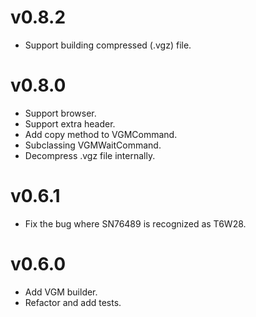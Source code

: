 # v0.8.2
- Support building compressed (.vgz) file.

# v0.8.0
- Support browser.
- Support extra header.
- Add copy method to VGMCommand.
- Subclassing VGMWaitCommand.
- Decompress .vgz file internally.

# v0.6.1
- Fix the bug where SN76489 is recognized as T6W28.

# v0.6.0
- Add VGM builder.
- Refactor and add tests.